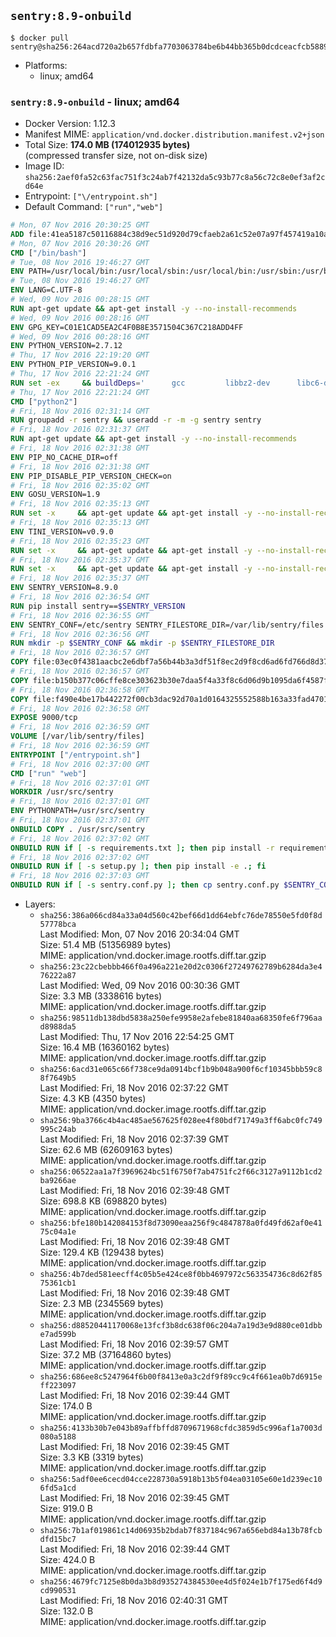 ## `sentry:8.9-onbuild`

```console
$ docker pull sentry@sha256:264acd720a2b657fdbfa7703063784be6b44bb365b0dcdceacfcb5889633d360
```

-	Platforms:
	-	linux; amd64

### `sentry:8.9-onbuild` - linux; amd64

-	Docker Version: 1.12.3
-	Manifest MIME: `application/vnd.docker.distribution.manifest.v2+json`
-	Total Size: **174.0 MB (174012935 bytes)**  
	(compressed transfer size, not on-disk size)
-	Image ID: `sha256:2aef0fa52c63fac751f3c24ab7f42132da5c93b77c8a56c72c8e0ef3af2cd64e`
-	Entrypoint: `["\/entrypoint.sh"]`
-	Default Command: `["run","web"]`

```dockerfile
# Mon, 07 Nov 2016 20:30:25 GMT
ADD file:41ea5187c50116884c38d9ec51d920d79cfaeb2a61c52e07a97f457419a10a4f in / 
# Mon, 07 Nov 2016 20:30:26 GMT
CMD ["/bin/bash"]
# Tue, 08 Nov 2016 19:46:27 GMT
ENV PATH=/usr/local/bin:/usr/local/sbin:/usr/local/bin:/usr/sbin:/usr/bin:/sbin:/bin
# Tue, 08 Nov 2016 19:46:27 GMT
ENV LANG=C.UTF-8
# Wed, 09 Nov 2016 00:28:15 GMT
RUN apt-get update && apt-get install -y --no-install-recommends 		ca-certificates 		libgdbm3 		libsqlite3-0 		libssl1.0.0 	&& rm -rf /var/lib/apt/lists/*
# Wed, 09 Nov 2016 00:28:16 GMT
ENV GPG_KEY=C01E1CAD5EA2C4F0B8E3571504C367C218ADD4FF
# Wed, 09 Nov 2016 00:28:16 GMT
ENV PYTHON_VERSION=2.7.12
# Thu, 17 Nov 2016 22:19:20 GMT
ENV PYTHON_PIP_VERSION=9.0.1
# Thu, 17 Nov 2016 22:21:24 GMT
RUN set -ex 	&& buildDeps=' 		gcc 		libbz2-dev 		libc6-dev 		libdb-dev 		libgdbm-dev 		libncurses-dev 		libreadline-dev 		libsqlite3-dev 		libssl-dev 		make 		tcl-dev 		tk-dev 		wget 		xz-utils 		zlib1g-dev 	' 	&& apt-get update && apt-get install -y $buildDeps --no-install-recommends && rm -rf /var/lib/apt/lists/* 		&& wget -O python.tar.xz "https://www.python.org/ftp/python/${PYTHON_VERSION%%[a-z]*}/Python-$PYTHON_VERSION.tar.xz" 	&& wget -O python.tar.xz.asc "https://www.python.org/ftp/python/${PYTHON_VERSION%%[a-z]*}/Python-$PYTHON_VERSION.tar.xz.asc" 	&& export GNUPGHOME="$(mktemp -d)" 	&& gpg --keyserver ha.pool.sks-keyservers.net --recv-keys "$GPG_KEY" 	&& gpg --batch --verify python.tar.xz.asc python.tar.xz 	&& rm -r "$GNUPGHOME" python.tar.xz.asc 	&& mkdir -p /usr/src/python 	&& tar -xJC /usr/src/python --strip-components=1 -f python.tar.xz 	&& rm python.tar.xz 		&& cd /usr/src/python 	&& ./configure 		--enable-shared 		--enable-unicode=ucs4 	&& make -j$(nproc) 	&& make install 	&& ldconfig 			&& wget -O /tmp/get-pip.py 'https://bootstrap.pypa.io/get-pip.py' 		&& python2 /tmp/get-pip.py "pip==$PYTHON_PIP_VERSION" 		&& rm /tmp/get-pip.py 	&& pip install --no-cache-dir --upgrade --force-reinstall "pip==$PYTHON_PIP_VERSION" 	&& [ "$(pip list |tac|tac| awk -F '[ ()]+' '$1 == "pip" { print $2; exit }')" = "$PYTHON_PIP_VERSION" ] 		&& find /usr/local -depth 		\( 			\( -type d -a -name test -o -name tests \) 			-o 			\( -type f -a -name '*.pyc' -o -name '*.pyo' \) 		\) -exec rm -rf '{}' + 	&& apt-get purge -y --auto-remove $buildDeps 	&& rm -rf /usr/src/python ~/.cache
# Thu, 17 Nov 2016 22:21:24 GMT
CMD ["python2"]
# Fri, 18 Nov 2016 02:31:14 GMT
RUN groupadd -r sentry && useradd -r -m -g sentry sentry
# Fri, 18 Nov 2016 02:31:37 GMT
RUN apt-get update && apt-get install -y --no-install-recommends         gcc         git         libffi-dev         libjpeg-dev         libpq-dev         libxml2-dev         libxslt-dev         libyaml-dev     && rm -rf /var/lib/apt/lists/*
# Fri, 18 Nov 2016 02:31:38 GMT
ENV PIP_NO_CACHE_DIR=off
# Fri, 18 Nov 2016 02:31:38 GMT
ENV PIP_DISABLE_PIP_VERSION_CHECK=on
# Fri, 18 Nov 2016 02:35:02 GMT
ENV GOSU_VERSION=1.9
# Fri, 18 Nov 2016 02:35:13 GMT
RUN set -x     && apt-get update && apt-get install -y --no-install-recommends wget && rm -rf /var/lib/apt/lists/*     && wget -O /usr/local/bin/gosu "https://github.com/tianon/gosu/releases/download/$GOSU_VERSION/gosu-$(dpkg --print-architecture)"     && wget -O /usr/local/bin/gosu.asc "https://github.com/tianon/gosu/releases/download/$GOSU_VERSION/gosu-$(dpkg --print-architecture).asc"     && export GNUPGHOME="$(mktemp -d)"     && gpg --keyserver ha.pool.sks-keyservers.net --recv-keys B42F6819007F00F88E364FD4036A9C25BF357DD4     && gpg --batch --verify /usr/local/bin/gosu.asc /usr/local/bin/gosu     && rm -r "$GNUPGHOME" /usr/local/bin/gosu.asc     && chmod +x /usr/local/bin/gosu     && gosu nobody true     && apt-get purge -y --auto-remove wget
# Fri, 18 Nov 2016 02:35:13 GMT
ENV TINI_VERSION=v0.9.0
# Fri, 18 Nov 2016 02:35:23 GMT
RUN set -x     && apt-get update && apt-get install -y --no-install-recommends wget && rm -rf /var/lib/apt/lists/*     && wget -O /usr/local/bin/tini "https://github.com/krallin/tini/releases/download/$TINI_VERSION/tini"     && wget -O /usr/local/bin/tini.asc "https://github.com/krallin/tini/releases/download/$TINI_VERSION/tini.asc"     && export GNUPGHOME="$(mktemp -d)"     && gpg --keyserver ha.pool.sks-keyservers.net --recv-keys 6380DC428747F6C393FEACA59A84159D7001A4E5     && gpg --batch --verify /usr/local/bin/tini.asc /usr/local/bin/tini     && rm -r "$GNUPGHOME" /usr/local/bin/tini.asc     && chmod +x /usr/local/bin/tini     && tini -h     && apt-get purge -y --auto-remove wget
# Fri, 18 Nov 2016 02:35:37 GMT
RUN set -x     && apt-get update && apt-get install -y --no-install-recommends make && rm -rf /var/lib/apt/lists/*     && pip install librabbitmq==1.6.1     && python -c 'import librabbitmq'     && apt-get purge -y --auto-remove make
# Fri, 18 Nov 2016 02:35:37 GMT
ENV SENTRY_VERSION=8.9.0
# Fri, 18 Nov 2016 02:36:54 GMT
RUN pip install sentry==$SENTRY_VERSION
# Fri, 18 Nov 2016 02:36:55 GMT
ENV SENTRY_CONF=/etc/sentry SENTRY_FILESTORE_DIR=/var/lib/sentry/files
# Fri, 18 Nov 2016 02:36:56 GMT
RUN mkdir -p $SENTRY_CONF && mkdir -p $SENTRY_FILESTORE_DIR
# Fri, 18 Nov 2016 02:36:57 GMT
COPY file:03ec0f4381aacbc2e6dbf7a56b44b3a3df51f8ec2d9f8cd6ad6fd766d8d378a3 in /etc/sentry/ 
# Fri, 18 Nov 2016 02:36:57 GMT
COPY file:b150b377c06cffe8ce303623b30e7daa5f4a33f8c6d06d9b1095da6f4587f69b in /etc/sentry/ 
# Fri, 18 Nov 2016 02:36:58 GMT
COPY file:f490e4be17b442272f00cb3dac92d70a1d0164325552588b163a33fad4701f18 in /entrypoint.sh 
# Fri, 18 Nov 2016 02:36:58 GMT
EXPOSE 9000/tcp
# Fri, 18 Nov 2016 02:36:59 GMT
VOLUME [/var/lib/sentry/files]
# Fri, 18 Nov 2016 02:36:59 GMT
ENTRYPOINT ["/entrypoint.sh"]
# Fri, 18 Nov 2016 02:37:00 GMT
CMD ["run" "web"]
# Fri, 18 Nov 2016 02:37:01 GMT
WORKDIR /usr/src/sentry
# Fri, 18 Nov 2016 02:37:01 GMT
ENV PYTHONPATH=/usr/src/sentry
# Fri, 18 Nov 2016 02:37:01 GMT
ONBUILD COPY . /usr/src/sentry
# Fri, 18 Nov 2016 02:37:02 GMT
ONBUILD RUN if [ -s requirements.txt ]; then pip install -r requirements.txt; fi
# Fri, 18 Nov 2016 02:37:02 GMT
ONBUILD RUN if [ -s setup.py ]; then pip install -e .; fi
# Fri, 18 Nov 2016 02:37:03 GMT
ONBUILD RUN if [ -s sentry.conf.py ]; then cp sentry.conf.py $SENTRY_CONF/; fi 	&& if [ -s config.yml ]; then cp config.yml $SENTRY_CONF/; fi
```

-	Layers:
	-	`sha256:386a066cd84a33a04d560c42bef66d1dd64ebfc76de78550e5fd0f8d57778bca`  
		Last Modified: Mon, 07 Nov 2016 20:34:04 GMT  
		Size: 51.4 MB (51356989 bytes)  
		MIME: application/vnd.docker.image.rootfs.diff.tar.gzip
	-	`sha256:23c22cbebbb466f0a496a221e20d2c0306f27249762789b6284da3e476222a87`  
		Last Modified: Wed, 09 Nov 2016 00:30:36 GMT  
		Size: 3.3 MB (3338616 bytes)  
		MIME: application/vnd.docker.image.rootfs.diff.tar.gzip
	-	`sha256:98511db138dbd5838a250efe9958e2afebe81840aa68350fe6f796aad8988da5`  
		Last Modified: Thu, 17 Nov 2016 22:54:25 GMT  
		Size: 16.4 MB (16360162 bytes)  
		MIME: application/vnd.docker.image.rootfs.diff.tar.gzip
	-	`sha256:6acd31e065c66f738ce9da0914bcf1b9b048a900f6cf10345bbb59c88f7649b5`  
		Last Modified: Fri, 18 Nov 2016 02:37:22 GMT  
		Size: 4.3 KB (4350 bytes)  
		MIME: application/vnd.docker.image.rootfs.diff.tar.gzip
	-	`sha256:9ba3766c4b4ac485ae567625f028ee4f80bdf71749a3ff6abc0fc749995c24ab`  
		Last Modified: Fri, 18 Nov 2016 02:37:39 GMT  
		Size: 62.6 MB (62609163 bytes)  
		MIME: application/vnd.docker.image.rootfs.diff.tar.gzip
	-	`sha256:06522aa1a7f3969624bc51f6750f7ab4751fc2f66c3127a9112b1cd2ba9266ae`  
		Last Modified: Fri, 18 Nov 2016 02:39:48 GMT  
		Size: 698.8 KB (698820 bytes)  
		MIME: application/vnd.docker.image.rootfs.diff.tar.gzip
	-	`sha256:bfe180b142084153f8d73090eaa256f9c4847878a0fd49fd62af0e4175c04a1e`  
		Last Modified: Fri, 18 Nov 2016 02:39:48 GMT  
		Size: 129.4 KB (129438 bytes)  
		MIME: application/vnd.docker.image.rootfs.diff.tar.gzip
	-	`sha256:4b7ded581eecff4c05b5e424ce8f0bb4697972c563354736c8d62f8575361cb1`  
		Last Modified: Fri, 18 Nov 2016 02:39:48 GMT  
		Size: 2.3 MB (2345569 bytes)  
		MIME: application/vnd.docker.image.rootfs.diff.tar.gzip
	-	`sha256:d88520441170068e13fcf3b8dc638f06c204a7a19d3e9d880ce01dbbe7ad599b`  
		Last Modified: Fri, 18 Nov 2016 02:39:57 GMT  
		Size: 37.2 MB (37164860 bytes)  
		MIME: application/vnd.docker.image.rootfs.diff.tar.gzip
	-	`sha256:686ee8c5247964f6b00f8413e0a3c2df9f89cc9c4f661ea0b7d6915eff223097`  
		Last Modified: Fri, 18 Nov 2016 02:39:44 GMT  
		Size: 174.0 B  
		MIME: application/vnd.docker.image.rootfs.diff.tar.gzip
	-	`sha256:4133b30b7e043b89affbffd8709671968cfdc3859d5c996af1a7003d080a5188`  
		Last Modified: Fri, 18 Nov 2016 02:39:45 GMT  
		Size: 3.3 KB (3319 bytes)  
		MIME: application/vnd.docker.image.rootfs.diff.tar.gzip
	-	`sha256:5adf0ee6cecd04cce228730a5918b13b5f04ea03105e60e1d239ec106fd5a1cd`  
		Last Modified: Fri, 18 Nov 2016 02:39:45 GMT  
		Size: 919.0 B  
		MIME: application/vnd.docker.image.rootfs.diff.tar.gzip
	-	`sha256:7b1af019861c14d06935b2bdab7f837184c967a656ebd84a13b78fcbdfd15bc7`  
		Last Modified: Fri, 18 Nov 2016 02:39:44 GMT  
		Size: 424.0 B  
		MIME: application/vnd.docker.image.rootfs.diff.tar.gzip
	-	`sha256:4679fc7125e8b0da3b8d935274384530ee4d5f024e1b7f175ed6f4d9cd990531`  
		Last Modified: Fri, 18 Nov 2016 02:40:31 GMT  
		Size: 132.0 B  
		MIME: application/vnd.docker.image.rootfs.diff.tar.gzip
